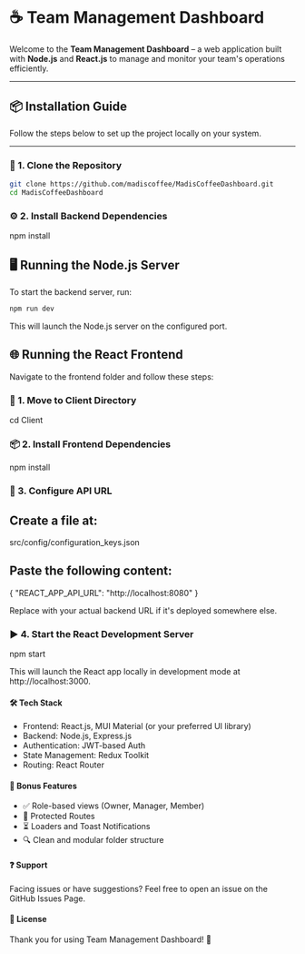 # ☕ Team Management Dashboard

Welcome to the **Team Management Dashboard** – a web application built with **Node.js** and **React.js** to manage and monitor your team's operations efficiently.

---

## 📦 Installation Guide

Follow the steps below to set up the project locally on your system.

---

### 🧱 1. Clone the Repository

```bash
git clone https://github.com/madiscoffee/MadisCoffeeDashboard.git
cd MadisCoffeeDashboard
```

### ⚙️ 2. Install Backend Dependencies

npm install

## 🖥️ Running the Node.js Server

To start the backend server, run:

```bash
npm run dev
``` 

This will launch the Node.js server on the configured port.

## 🌐 Running the React Frontend

Navigate to the frontend folder and follow these steps:

### 📁 1. Move to Client Directory

cd Client

### 📦 2. Install Frontend Dependencies

npm install

### 🔑 3. Configure API URL

## Create a file at:

src/config/configuration_keys.json

## Paste the following content:

{
  "REACT_APP_API_URL": "http://localhost:8080"
}

Replace with your actual backend URL if it's deployed somewhere else.

### ▶️ 4. Start the React Development Server

npm start

This will launch the React app locally in development mode at http://localhost:3000.

#### 🛠️ Tech Stack

* Frontend: React.js, MUI Material (or your preferred UI library)
* Backend: Node.js, Express.js
* Authentication: JWT-based Auth
* State Management: Redux Toolkit
* Routing: React Router

#### 🧪 Bonus Features

* ✅ Role-based views (Owner, Manager, Member)
* 🔐 Protected Routes
* ⏳ Loaders and Toast Notifications
* 🔍 Clean and modular folder structure

#### ❓ Support

Facing issues or have suggestions?
Feel free to open an issue on the GitHub Issues Page.

#### 📃 License

Thank you for using Team Management Dashboard! 🙌
